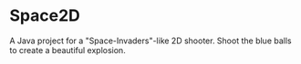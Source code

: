 # Space2D

A Java project for a "Space-Invaders"-like 2D shooter. Shoot the blue balls to create a beautiful explosion.